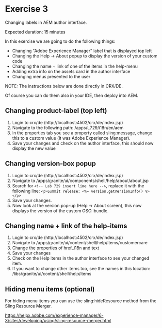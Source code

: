 # Exercise 3

Changing labels in AEM author interface.

Expected duration: 15 minutes

In this exercise we are going to do the following things:

* Changing "Adobe Experience Manager" label that is displayed top left
* Changing the Help -> About popup to display the version of your custom code
* Changing the name + link of one of the items in the help-menu
* Adding extra info on the assets card in the author interface
* Changing menus presented to the user

NOTE: The instructions below are done directly in CRX/DE.

Of course you can do them also in your IDE, then deploy into AEM.

## Changing product-label (top left)
1. Login to crx/de (http://localhost:4502/crx/de/index.jsp)
2. Navigate to the following path: /apps/L729/i18n/en/aem
3. In the properties tab you see a property called sling:message, change this to a custom value (it was Adobe Experience Manager).
4. Save your changes and check on the author interface, this should now display the new value

## Changing version-box popup
1. Login to crx/de (http://localhost:4502/crx/de/index.jsp)
2. Navigate to /apps/granite/ui/components/shell/help/about/about.jsp
3. Search for `<!-- Lab 729 insert line here -->`, replace it with the following line: `<p>Summit release: <%= version.getVersionInfo() %> </p>`
4. Save your changes.
5. Now look at the version pop-up (Help -> About screen), this now displays the version of the custom OSGi bundle.

## Changing name + link of the help-items
1. Login to crx/de (http://localhost:4502/crx/de/index.jsp)
2. Navigate to /apps/granite/ui/content/shell/help/items/customercare
3. Change the properties of href_i18n and text
4. Save your changes
5. Check on the Help items in the author interface to see your changed item.
6. If you want to change other items too, see the names in this location: /libs/granite/ui/content/shell/help/items

## Hiding menu items (optional)
For hiding menu items you can use the sling:hideResource method from the Sling Resource Merger.

https://helpx.adobe.com/experience-manager/6-3/sites/developing/using/sling-resource-merger.html
